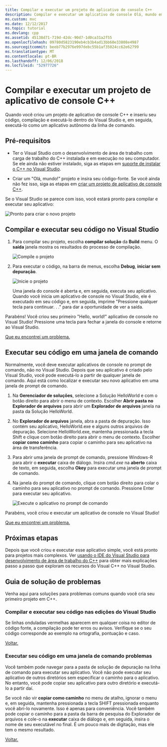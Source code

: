 ```yaml
---
title: Compilar e executar um projeto de aplicativo de console C++
description: Compilar e executar um aplicativo de console Olá, mundo em Visual C++
ms.custom: mvc
ms.date: 12/12/2017
ms.topic: tutorial
ms.devlang: cpp
ms.assetid: 45138d71-719d-42dc-90d7-1d0ca31a2f55
ms.openlocfilehash: 09780d5823190eb4cb3b4ad13bb60e33808e4987
ms.sourcegitcommit: beeb77b2976e997debc55b1af35024cc62e62799
ms.translationtype: MT
ms.contentlocale: pt-BR
ms.lasthandoff: 12/06/2018
ms.locfileid: "52977726"
---
```

# <a name="build-and-run-a-c-console-app-project"></a>Compilar e executar um projeto de aplicativo de console C++

Quando você criou um projeto de aplicativo de console C++ e inseriu seu código, compilação e executá-lo dentro do Visual Studio e, em seguida, executá-lo como um aplicativo autônomo da linha de comando.

## <a name="prerequisites"></a>Pré-requisitos

- Ter o Visual Studio com o desenvolvimento de área de trabalho com carga de trabalho do C++ instalada e em execução no seu computador. Se ele ainda não estiver instalado, siga as etapas em [suporte de instalar o C++ no Visual Studio](../build/vscpp-step-0-installation.md).

- Criar um "Olá, mundo!" projeto e insira seu código-fonte. Se você ainda não fez isso, siga as etapas em [criar um projeto de aplicativo de console C++](../build/vscpp-step-1-create.md).

Se o Visual Studio se parece com isso, você estará pronto para compilar e executar seu aplicativo:

   ![Pronto para criar o novo projeto](../build/media/vscpp-ready-to-build.png "pronto para criar o novo projeto")

## <a name="build-and-run-your-code-in-visual-studio"></a>Compilar e executar seu código no Visual Studio

1. Para compilar seu projeto, escolha **compilar solução** da **Build** menu. O **saída** janela mostra os resultados do processo de compilação.

   ![Compile o projeto](../build/media/vscpp-build-solution.gif "compilar o projeto")

1. Para executar o código, na barra de menus, escolha **Debug**, **iniciar sem depuração**.

   ![Inicie o projeto](../build/media/vscpp-start-without-debugging.gif "iniciar o projeto")

   Uma janela do console é aberta e, em seguida, executa seu aplicativo. Quando você inicia um aplicativo de console no Visual Studio, ele é executado em seu código e, em seguida, imprime "Pressione qualquer tecla para continuar. . ." para dar a oportunidade de ver a saída.

Parabéns! Você criou seu primeiro "Hello, world!" aplicativo de console no Visual Studio! Pressione uma tecla para fechar a janela do console e retorne ao Visual Studio.

[Que eu encontrei um problema.](#build-and-run-your-code-in-visual-studio-issues)

## <a name="run-your-code-in-a-command-window"></a>Executar seu código em uma janela de comando

Normalmente, você deve executar aplicativos de console no prompt de comando, não no Visual Studio. Depois que seu aplicativo é criado pelo Visual Studio, você pode executá-lo a partir de qualquer janela de comando. Aqui está como localizar e executar seu novo aplicativo em uma janela de prompt de comando.

1. Na **Gerenciador de soluções**, selecione a Solução HelloWorld e com o botão direito para abrir o menu de contexto. Escolher **Abrir pasta no Explorador de arquivos** para abrir um **Explorador de arquivos** janela na pasta da Solução HelloWorld.

1. No **Explorador de arquivos** janela, abra a pasta de depuração. Isso contém seu aplicativo, HelloWorld.exe e alguns outros arquivos de depuração. Selecione HelloWorld.exe, mantenha pressionada a tecla Shift e clique com botão direito para abrir o menu de contexto. Escolher **copiar como caminho** para copiar o caminho para seu aplicativo na área de transferência.

1. Para abrir uma janela de prompt de comando, pressione Windows-R para abrir o **executar** caixa de diálogo. Insira *cmd.exe* na **aberto** caixa de texto, em seguida, escolha **Okey** para executar uma janela de prompt de comando.

1. Na janela do prompt de comando, clique com botão direito para colar o caminho para seu aplicativo no prompt de comando. Pressione Enter para executar seu aplicativo.

   ![Execute o aplicativo no prompt de comando](../build/media/vscpp-run-in-cmd.gif "executar o aplicativo no prompt de comando")

Parabéns, você criou e executar um aplicativo de console no Visual Studio!

[Que eu encontrei um problema.](#run-your-code-in-a-command-window-issues)

## <a name="next-steps"></a>Próximas etapas

Depois que você criou e executar esse aplicativo simple, você está pronto para projetos mais complexos. Ver [usando o IDE do Visual Studio para desenvolvimento de área de trabalho do C++](../ide/using-the-visual-studio-ide-for-cpp-desktop-development.md) para obter mais explicações passo a passo que exploram os recursos do Visual C++ no Visual Studio.

## <a name="troubleshooting-guide"></a>Guia de solução de problemas

Venha aqui para soluções para problemas comuns quando você cria seu primeiro projeto em C++.

### <a name="build-and-run-your-code-in-visual-studio-issues"></a>Compilar e executar seu código nas edições do Visual Studio

Se linhas onduladas vermelhas aparecem em qualquer coisa no editor de código fonte, a compilação pode ter erros ou avisos. Verifique se o seu código corresponde ao exemplo na ortografia, pontuação e caso.

[Voltar.](#build-and-run-your-code-in-visual-studio)

### <a name="run-your-code-in-a-command-window-issues"></a>Executar seu código em uma janela de comando problemas

Você também pode navegar para a pasta de solução de depuração na linha de comando para executar seu aplicativo. Você não pode executar seu aplicativo de outros diretórios sem especificar o caminho para o aplicativo. No entanto, você pode copiar seu aplicativo para outro diretório e executá-lo a partir daí.

Se você não vir **copiar como caminho** no menu de atalho, ignorar o menu e, em seguida, mantenha pressionada a tecla SHIFT pressionada enquanto você abri-lo novamente. Isso é apenas para conveniência. Você também pode copiar o caminho para a pasta da barra de pesquisa do Explorador de arquivos e cole-o na **executar** caixa de diálogo e, em seguida, insira o nome de seu executável no final. É um pouco mais de digitação, mas ele tem o mesmo resultado.

[Voltar.](#run-your-code-in-a-command-window)

<iframe src="" height="0" width="0" frameborder="0" name="frameTarget" />
